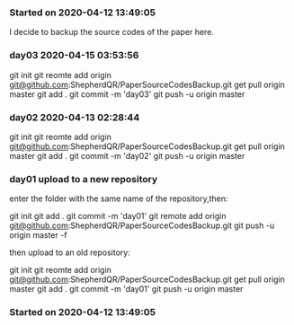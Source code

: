 <!--
 * @Author: Shepherd Qirong
 * @Date: 2020-04-12 13:48:44
 * @Github: https://github.com/ShepherdQR
 * @LastEditors: Shepherd Qirong
 * @LastEditTime: 2020-04-15 03:54:09
 * @Copyright (c) 2019--20xx Shepherd Qirong. All rights reserved.
 -->

### Started on 2020-04-12 13:49:05
I decide to backup the source codes of the paper here.

### day03 2020-04-15 03:53:56
git init
git reomte add origin git@github.com:ShepherdQR/PaperSourceCodesBackup.git
get pull origin master
git add .
git commit -m 'day03'
git push -u origin master


### day02 2020-04-13 02:28:44
git init
git reomte add origin git@github.com:ShepherdQR/PaperSourceCodesBackup.git
get pull origin master
git add .
git commit -m 'day02'
git push -u origin master


### day01 upload to a new repository
enter the folder with the same name of the repository,then:

git init
git add .
git commit -m 'day01'
git remote add origin git@github.com:ShepherdQR/PaperSourceCodesBackup.git
git push -u origin master -f

then upload to an old repository:

git init
git reomte add origin git@github.com:ShepherdQR/PaperSourceCodesBackup.git
get pull origin master
git add .
git commit -m 'day01'
git push -u origin master
### Started on 2020-04-12 13:49:05
